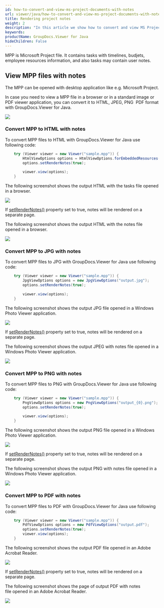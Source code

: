 ```yaml
---
id: how-to-convert-and-view-ms-project-documents-with-notes
url: viewer/java/how-to-convert-and-view-ms-project-documents-with-notes
title: Rendering project notes
weight: 2
description: "In this article we show how to convert and view MS Project Documents with notes with GroupDocs.Viewer within your Java applications."
keywords: 
productName: GroupDocs.Viewer for Java
hideChildren: False
---
```

MPP is Microsoft Project file. It contains tasks with timelines, budjets, employee resources information, and also tasks may contain user notes.

## View MPP files with notes

The MPP can be opened with desktop application like e.g. Microsoft Project.

In case you need to view a MPP file in a browser or in a standard image or PDF viewer application, you can convert it to HTML, JPEG, PNG  PDF format with GroupDocs.Viewer for Java. 

![](/viewer/java/images/how-to-convert-and-view-ms-project-documents-with-notes.png)

### Convert MPP to HTML with notes

To convert MPP files to HTML with GroupDocs.Viewer for Java use following code:

```java
    try (Viewer viewer = new Viewer("sample.mpp")) {
        HtmlViewOptions options = HtmlViewOptions.forEmbeddedResources("output_{0}.html");
        options.setRenderNotes(true);
    
        viewer.view(options);
    }
```

The following screenshot shows the output HTML with the tasks file opened in a browser.

![](/viewer/java/images/how-to-convert-and-view-ms-project-documents-with-notes_1.png)

If [setRenderNotes()](https://reference.groupdocs.com/viewer/java/com.groupdocs.viewer.options/BaseViewOptions#setRenderNotes(boolean)) property set to true, notes will be rendered on a separate page.

The following screenshot shows the output HTML with the notes file opened in a browser.

![](/viewer/java/images/how-to-convert-and-view-ms-project-documents-with-notes_2.png)

### Convert MPP to JPG with notes

To convert MPP files to JPG with GroupDocs.Viewer for Java use following code: 

```java
    try (Viewer viewer = new Viewer("sample.mpp")) {
        JpgViewOptions options = new JpgViewOptions("output.jpg");
        options.setRenderNotes(true);
    
        viewer.view(options);
    }
```

The following screenshot shows the output JPG file opened in a Windows Photo Viewer application.

![](/viewer/java/images/how-to-convert-and-view-ms-project-documents-with-notes_3.png)

If [setRenderNotes()](https://reference.groupdocs.com/viewer/java/com.groupdocs.viewer.options/BaseViewOptions#setRenderNotes(boolean)) property set to true, notes will be rendered on a separate page.

The following screenshot shows the output JPEG with notes file opened in a Windows Photo Viewer application.

![](/viewer/java/images/how-to-convert-and-view-ms-project-documents-with-notes_4.png)

### Convert MPP to PNG with notes

To convert MPP files to PNG with GroupDocs.Viewer for Java use following code: 

```java
    try (Viewer viewer = new Viewer("sample.mpp")) {
        PngViewOptions options = new PngViewOptions("output_{0}.png");
        options.setRenderNotes(true);
    
        viewer.view(options);
    }
```

The following screenshot shows the output PNG file opened in a Windows Photo Viewer application.

![](/viewer/java/images/how-to-convert-and-view-ms-project-documents-with-notes_5.png)

If [setRenderNotes()](https://reference.groupdocs.com/viewer/java/com.groupdocs.viewer.options/BaseViewOptions#setRenderNotes(boolean)) property set to true, notes will be rendered on a separate page.

The following screenshot shows the output PNG with notes file opened in a Windows Photo Viewer application.

![](/viewer/java/images/how-to-convert-and-view-ms-project-documents-with-notes_6.png)

### Convert MPP to PDF with notes

To convert MPP files to PDF with GroupDocs.Viewer for Java use following code: 

```java
    try (Viewer viewer = new Viewer("sample.mpp")) {
        PdfViewOptions options = new PdfViewOptions("output.pdf");
        options.setRenderNotes(true);
        viewer.view(options);
    }
```

The following screenshot shows the output PDF file opened in an Adobe Acrobat Reader.

![](/viewer/java/images/how-to-convert-and-view-ms-project-documents-with-notes_7.png)

If [setRenderNotes()](https://reference.groupdocs.com/viewer/java/com.groupdocs.viewer.options/BaseViewOptions#setRenderNotes(boolean)) property set to true, notes will be rendered on a separate page.

The following screenshot shows the page of output PDF with notes file opened in an Adobe Acrobat Reader.

![](/viewer/java/images/how-to-convert-and-view-ms-project-documents-with-notes_8.png)
